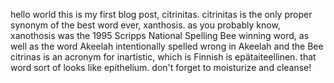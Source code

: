 hello world
this is my first blog post, citrinitas.
citrinitas is the only proper synonym of the best word ever, xanthosis.
as you probably know, xanothosis was the 1995 Scripps National Spelling Bee winning word, as well as the word Akeelah intentionally spelled wrong in Akeelah and the Bee
citrinas is an acronym for inartistic, which is Finnish is epätaiteellinen. that word sort of looks like epithelium.
don't forget to moisturize and cleanse!

